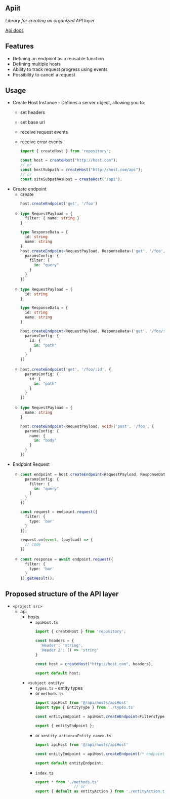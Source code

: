 Apiit 
---

*Library for creating an organized API layer*

[Api docs](docs/modules.md)

Features
---
* Defining an endpoint as a reusable function
* Defining multiple hosts
* Ability to track request progress using events
* Possibility to cancel a request

Usage
---
* Create Host Instance - Defines a server object, allowing you to:
  * set headers
  * set base url
  * receive request events
  * receive error events

    ```typescript
    import { createHost } from 'repository';
    
    const host = createHost("http://host.com");
    // or
    const hostSubpath = createHost("http://host.com/api");
    // or
    const siteSubpathAsHost = createHost("/api");
    ```
* Create endpoint
  * create
    ```typescript    
    host.createEndpoint('get', '/foo')
    ```
  *
    ```typescript    
    type RequestPayload = {
      filter: { name: string }
    }
  
    type ResponseData = {
      id: string
      name: string
    }
    host.createEndpoint<RequestPayload, ResponseData>('get', '/foo', {
      paramsConfig: {
        filter: {
          in: "query"
        }
      }
    })
    ```
  *
    ```typescript   
    type RequestPayload = {
      id: string
    }
  
    type ResponseData = {
      id: string
      name: string
    }
  
    host.createEndpoint<RequestPayload, ResponseData>('get', '/foo/:id', {
      paramsConfig: {
        id: {
          in: "path"
        }
      }
    })
    ```
  *
    ```typescript       
    host.createEndpoint('get', '/foo/:id', {
      paramsConfig: {
        id: {
          in: "path"
        }
      }
    })
    ```
  *
    ```typescript 
    type RequestPayload = {
      name: string
    }
  
    host.createEndpoint<RequestPayload, void>('post', '/foo', {
      paramsConfig: {
        name: {
          in: "body"
        }
      }
    })
    ``` 
* Endpoint Request
  * ```typescript
    const endpoint = host.createEndpoint<RequestPayload, ResponseData>('get', '/foo', {
      paramsConfig: {
        filter: {
          in: "query"
        }
      }
    })
  
    const request = endpoint.request({
      filter: {
        type: 'bar'
      }
    });
  
    request.on(event, (payload) => {
      // code
    })
    ```
  *
    ```typescript
    const response = await endpoint.request({
      filter: {
        type: 'bar'
      }
    }).getResult();
    ```

Proposed structure of the API layer
---
* `<project src>`
  * api
    * hosts
      * `apiHost.ts`
        ```typescript        
        import { createHost } from 'repository';
      
        const headers = {
          'Header': 'string',
          'Header 2': () => 'string'
        }
        
        const host = createHost("http://host.com", headers);
        
        export default host;
        ```
    * `<subject entity>`
      * `types.ts` - entity types
      * or `methods.ts`
        ```typescript
        import apiHost from '@/api/hosts/apiHost'
        import type { EntityType } from './types.ts'
      
        const entityEndpoint = apiHost.createEndpoint<FiltersType, EntityType[]>(/* endpoint config */);
      
        export { entityEndpoint };
        ```
      * or `<entity action><Entity name>.ts`
        ```typescript
        import apiHost from '@/api/hosts/apiHost'
      
        const entityEndpoint = apiHost.createEndpoint(/* endpoint config */);
      
        export default entityEndpoint;
        ```
      * `index.ts`
        ```typescript
        export * from './methods.ts'
                         // or
        export { default as entityAction } from './entityAction.ts'
        ```
